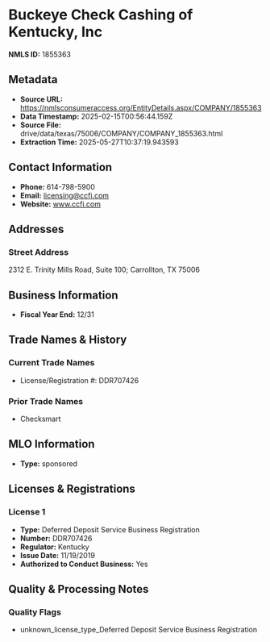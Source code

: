 # Buckeye Check Cashing of Kentucky, Inc

**NMLS ID:** 1855363

## Metadata
- **Source URL:** https://nmlsconsumeraccess.org/EntityDetails.aspx/COMPANY/1855363
- **Data Timestamp:** 2025-02-15T00:56:44.159Z
- **Source File:** drive/data/texas/75006/COMPANY/COMPANY_1855363.html
- **Extraction Time:** 2025-05-27T10:37:19.943593

## Contact Information
- **Phone:** 614-798-5900
- **Email:** licensing@ccfi.com
- **Website:** www.ccfi.com

## Addresses
### Street Address
2312 E. Trinity Mills Road, Suite 100; Carrollton, TX 75006

## Business Information
- **Fiscal Year End:** 12/31

## Trade Names & History
### Current Trade Names
- License/Registration #: DDR707426

### Prior Trade Names
- Checksmart

## MLO Information
- **Type:** sponsored

## Licenses & Registrations

### License 1
- **Type:** Deferred Deposit Service Business Registration
- **Number:** DDR707426
- **Regulator:** Kentucky
- **Issue Date:** 11/19/2019
- **Authorized to Conduct Business:** Yes

## Quality & Processing Notes
### Quality Flags
- unknown_license_type_Deferred Deposit Service Business Registration
